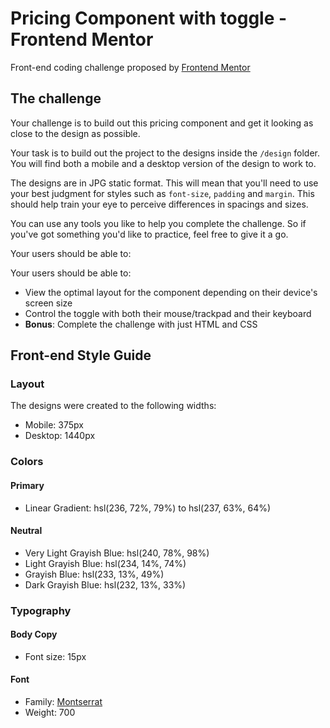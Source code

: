# Pricing Component with toggle - Frontend Mentor

Front-end coding challenge proposed by [Frontend Mentor](https://www.frontendmentor.io)

## The challenge

Your challenge is to build out this pricing component and get it looking as close to the design as possible.

Your task is to build out the project to the designs inside the `/design` folder. You will find both a mobile and a desktop version of the design to work to.

The designs are in JPG static format. This will mean that you'll need to use your best judgment for styles such as `font-size`, `padding` and `margin`. This should help train your eye to perceive differences in spacings and sizes.

You can use any tools you like to help you complete the challenge. So if you've got something you'd like to practice, feel free to give it a go.

Your users should be able to:

Your users should be able to:

- View the optimal layout for the component depending on their device's screen size
- Control the toggle with both their mouse/trackpad and their keyboard
- **Bonus**: Complete the challenge with just HTML and CSS

## Front-end Style Guide

### Layout

The designs were created to the following widths:

- Mobile: 375px
- Desktop: 1440px

### Colors

#### Primary

- Linear Gradient: hsl(236, 72%, 79%) to hsl(237, 63%, 64%)

#### Neutral

- Very Light Grayish Blue: hsl(240, 78%, 98%)
- Light Grayish Blue: hsl(234, 14%, 74%)
- Grayish Blue: hsl(233, 13%, 49%)
- Dark Grayish Blue: hsl(232, 13%, 33%)

### Typography

#### Body Copy

- Font size: 15px

#### Font

- Family: [Montserrat](https://fonts.google.com/specimen/Montserrat)
- Weight: 700
